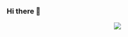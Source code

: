 ### Hi there 👋

<p align="center">
  <img alig src="https://i.postimg.cc/gcQT87Nd/giff.gif" />
</p>

